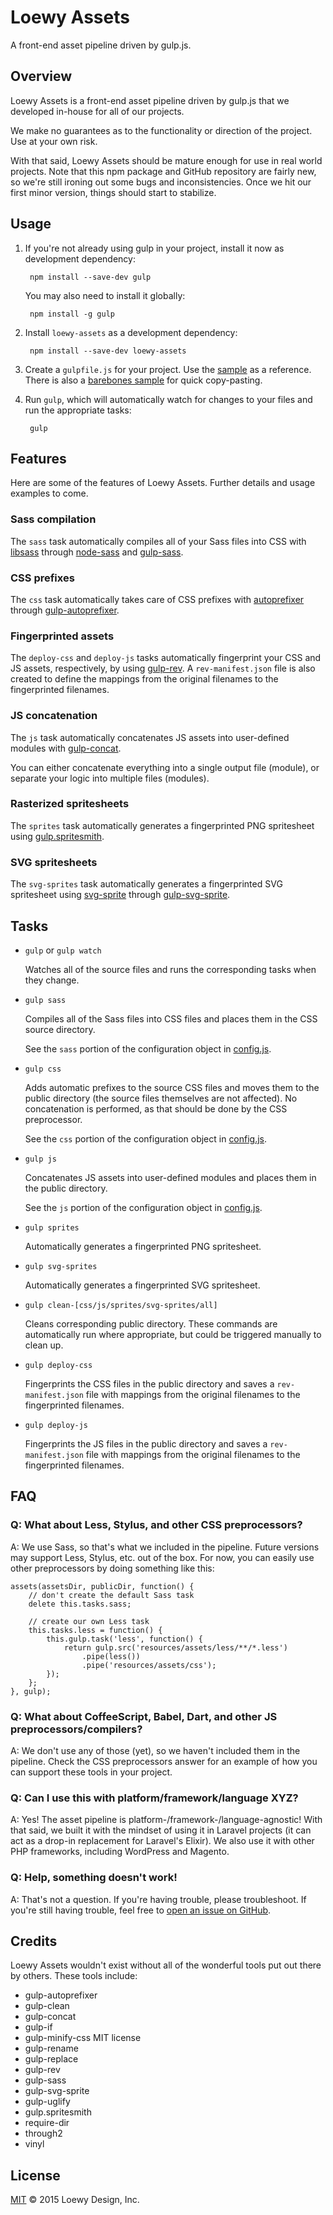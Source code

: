 # Loewy Assets

A front-end asset pipeline driven by gulp.js.

## Overview

Loewy Assets is a front-end asset pipeline driven by gulp.js that we developed in-house for all of our projects.

We make no guarantees as to the functionality or direction of the project. Use at your own risk.

With that said, Loewy Assets should be mature enough for use in real world projects. Note that this npm package and GitHub repository are fairly new, so we're still ironing out some bugs and inconsistencies. Once we hit our first minor version, things should start to stabilize.

## Usage

1. If you're not already using gulp in your project, install it now as development dependency:

		npm install --save-dev gulp

	You may also need to install it globally:

		npm install -g gulp

2. Install `loewy-assets` as a development dependency:

		npm install --save-dev loewy-assets

3. Create a `gulpfile.js` for your project. Use the [sample](gulpfile.sample.js) as a reference. There is also a [barebones sample](gulpfile.sample.bare.js) for quick copy-pasting.

4. Run `gulp`, which will automatically watch for changes to your files and run the appropriate tasks:

		gulp

## Features

Here are some of the features of Loewy Assets. Further details and usage examples to come.

### Sass compilation

The `sass` task automatically compiles all of your Sass files into CSS with [libsass](https://github.com/sass/libsass) through [node-sass](https://www.npmjs.com/package/node-sass) and [gulp-sass](https://www.npmjs.com/package/gulp-sass).

### CSS prefixes

The `css` task automatically takes care of CSS prefixes with [autoprefixer](https://www.npmjs.com/package/autoprefixer) through [gulp-autoprefixer](https://www.npmjs.com/package/gulp-autoprefixer).

### Fingerprinted assets

The `deploy-css` and `deploy-js` tasks automatically fingerprint your CSS and JS assets, respectively, by using [gulp-rev](https://www.npmjs.com/package/gulp-rev). A `rev-manifest.json` file is also created to define the mappings from the original filenames to the fingerprinted filenames.

### JS concatenation

The `js` task automatically concatenates JS assets into user-defined modules with [gulp-concat](https://www.npmjs.com/package/gulp-concat).

You can either concatenate everything into a single output file (module), or separate your logic into multiple files (modules).

### Rasterized spritesheets

The `sprites` task automatically generates a fingerprinted PNG spritesheet using [gulp.spritesmith](https://www.npmjs.com/package/gulp.spritesmith).

### SVG spritesheets

The `svg-sprites` task automatically generates a fingerprinted SVG spritesheet using [svg-sprite](https://www.npmjs.com/package/svg-sprite) through [gulp-svg-sprite](https://www.npmjs.com/package/gulp-svg-sprite).

## Tasks

- `gulp` or `gulp watch`

	Watches all of the source files and runs the corresponding tasks when they change.

- `gulp sass`

	Compiles all of the Sass files into CSS files and places them in the CSS source directory.

	See the `sass` portion of the configuration object in [config.js](config.js).

- `gulp css`

	Adds automatic prefixes to the source CSS files and moves them to the public directory (the source files themselves are not affected). No concatenation is performed, as that should be done by the CSS preprocessor.

	See the `css` portion of the configuration object in [config.js](config.js).

- `gulp js`
	
	Concatenates JS assets into user-defined modules and places them in the public directory.

	See the `js` portion of the configuration object in [config.js](config.js).

- `gulp sprites`

	Automatically generates a fingerprinted PNG spritesheet.

- `gulp svg-sprites`

	Automatically generates a fingerprinted SVG spritesheet.

- `gulp clean-[css/js/sprites/svg-sprites/all]`

	Cleans corresponding public directory. These commands are automatically run where appropriate, but could be triggered manually to clean up.

- `gulp deploy-css`

	Fingerprints the CSS files in the public directory and saves a `rev-manifest.json` file with mappings from the original filenames to the fingerprinted filenames.

- `gulp deploy-js`

	Fingerprints the JS files in the public directory and saves a `rev-manifest.json` file with mappings from the original filenames to the fingerprinted filenames.

## FAQ

### Q: What about Less, Stylus, and other CSS preprocessors?

A: We use Sass, so that's what we included in the pipeline. Future versions may support Less, Stylus, etc. out of the box. For now, you can easily use other preprocessors by doing something like this:

	assets(assetsDir, publicDir, function() {
		// don't create the default Sass task
		delete this.tasks.sass;

		// create our own Less task
		this.tasks.less = function() {
			this.gulp.task('less', function() {
				return gulp.src('resources/assets/less/**/*.less')
					.pipe(less())
					.pipe('resources/assets/css');
			});
		};
	}, gulp);

### Q: What about CoffeeScript, Babel, Dart, and other JS preprocessors/compilers?

A: We don't use any of those (yet), so we haven't included them in the pipeline. Check the CSS preprocessors answer for an example of how you can support these tools in your project.

### Q: Can I use this with platform/framework/language XYZ?

A: Yes! The asset pipeline is platform-/framework-/language-agnostic! With that said, we built it with the mindset of using it in Laravel projects (it can act as a drop-in replacement for Laravel's Elixir). We also use it with other PHP frameworks, including WordPress and Magento.

### Q: Help, something doesn't work!

A: That's not a question. If you're having trouble, please troubleshoot. If you're still having trouble, feel free to [open an issue on GitHub](https://github.com/loewydesign/loewy-assets/issues).

## Credits

Loewy Assets wouldn't exist without all of the wonderful tools put out there by others. These tools include:

- gulp-autoprefixer
- gulp-clean
- gulp-concat
- gulp-if
- gulp-minify-css MIT license
- gulp-rename
- gulp-replace
- gulp-rev
- gulp-sass
- gulp-svg-sprite
- gulp-uglify
- gulp.spritesmith
- require-dir
- through2
- vinyl

## License

[MIT](http://opensource.org/licenses/MIT) &copy; 2015 Loewy Design, Inc.
